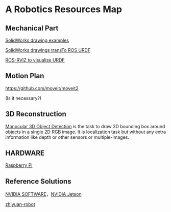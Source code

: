 # A Robotics Resources Map

## Mechanical Part

[SolidWorks drawing examples](https://grabcad.com/)

[SolidWorks drawings transTo ROS URDF](https://github.com/ros/solidworks_urdf_exporter)

[ROS-RVIZ to visualise URDF](http://docs.ros.org/en/jazzy/Tutorials/Intermediate/URDF/Building-a-Visual-Robot-Model-with-URDF-from-Scratch.html)

## Motion Plan

https://github.com/moveit/moveit2

(Is it necessary?)

## 3D Reconstruction

[Monocular 3D Object Detection](https://github.com/open-mmlab/mmdetection3d) is the task to draw 3D bounding box around objects in a single 2D RGB image. It is localization task but without any extra information like depth or other sensors or multiple-images.

## HARDWARE

[Raspberry Pi](https://www.raspberrypi.com/products/)

## Reference Solutions

[NVIDIA SOFTWARE](https://developer.nvidia.com/isaac)，[NVIDIA Jetson](https://www.nvidia.com/en-us/autonomous-machines/embedded-systems/)

[zhiyuan-robot](https://github.com/AgibotTech)


